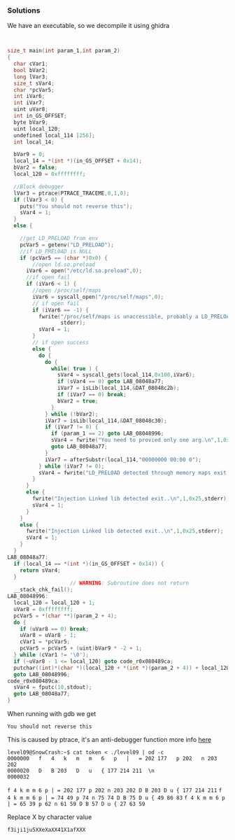 ### Solutions

We have an executable, so we decompile it using ghidra

```c


size_t main(int param_1,int param_2)
{
  char cVar1;
  bool bVar2;
  long lVar3;
  size_t sVar4;
  char *pcVar5;
  int iVar6;
  int iVar7;
  uint uVar8;
  int in_GS_OFFSET;
  byte bVar9;
  uint local_120;
  undefined local_114 [256];
  int local_14;

  bVar9 = 0;
  local_14 = *(int *)(in_GS_OFFSET + 0x14);
  bVar2 = false;
  local_120 = 0xffffffff;

  //Block debugger
  lVar3 = ptrace(PTRACE_TRACEME,0,1,0);
  if (lVar3 < 0) {
    puts("You should not reverse this");
    sVar4 = 1;
  }
  else {

	//get LD_PRELOAD from env
    pcVar5 = getenv("LD_PRELOAD");
	//if LD_PRELOAD is NULL
    if (pcVar5 == (char *)0x0) {
		//open ld.so.preload
      iVar6 = open("/etc/ld.so.preload",0);
	  //if open fail
      if (iVar6 < 1) {
		//open /proc/self/maps
        iVar6 = syscall_open("/proc/self/maps",0);
		// if open fail
        if (iVar6 == -1) {
          fwrite("/proc/self/maps is unaccessible, probably a LD_PRELOAD attempt exit..\n",1,0x46,
                 stderr);
          sVar4 = 1;
        }
		// if open success
        else {
          do {
            do {
              while( true ) {
                sVar4 = syscall_gets(local_114,0x100,iVar6);
                if (sVar4 == 0) goto LAB_08048a77;
                iVar7 = isLib(local_114,&DAT_08048c2b);
                if (iVar7 == 0) break;
                bVar2 = true;
              }
            } while (!bVar2);
            iVar7 = isLib(local_114,&DAT_08048c30);
            if (iVar7 != 0) {
              if (param_1 == 2) goto LAB_08048996;
              sVar4 = fwrite("You need to provied only one arg.\n",1,0x22,stderr);
              goto LAB_08048a77;
            }
            iVar7 = afterSubstr(local_114,"00000000 00:00 0");
          } while (iVar7 != 0);
          sVar4 = fwrite("LD_PRELOAD detected through memory maps exit ..\n",1,0x30,stderr);
        }
      }
      else {
        fwrite("Injection Linked lib detected exit..\n",1,0x25,stderr);
        sVar4 = 1;
      }
    }
    else {
      fwrite("Injection Linked lib detected exit..\n",1,0x25,stderr);
      sVar4 = 1;
    }
  }
LAB_08048a77:
  if (local_14 == *(int *)(in_GS_OFFSET + 0x14)) {
    return sVar4;
  }
                    // WARNING: Subroutine does not return
  __stack_chk_fail();
LAB_08048996:
  local_120 = local_120 + 1;
  uVar8 = 0xffffffff;
  pcVar5 = *(char **)(param_2 + 4);
  do {
    if (uVar8 == 0) break;
    uVar8 = uVar8 - 1;
    cVar1 = *pcVar5;
    pcVar5 = pcVar5 + (uint)bVar9 * -2 + 1;
  } while (cVar1 != '\0');
  if (~uVar8 - 1 <= local_120) goto code_r0x080489ca;
  putchar((int)*(char *)(local_120 + *(int *)(param_2 + 4)) + local_120);
  goto LAB_08048996;
code_r0x080489ca:
  sVar4 = fputc(10,stdout);
  goto LAB_08048a77;
}
```

When running with gdb we get

```console
You should not reverse this
```

This is caused by ptrace, it's an anti-debugger function more info [here](https://repository.root-me.org/Reverse%20Engineering/x86/Unix/FR%20-%20SSTIC%2006%20-%20Playing%20with%20ptrace.pdf)


```console
level09@SnowCrash:~$ cat token < ./level09 | od -c
0000000   f   4   k   m   m   6   p   |   = 202 177   p 202   n 203 202
0000020   D   B 203   D   u   { 177 214 211  \n
0000032
```

`f 4 k m m 6 p | = 202 177 p 202 n 203 202 D B 203 D u { 177 214 211`
`f 4 k m m 6 p | = 74 49 p 74 n 75 74 D B 75 D u { 49 86 83`
`f 4 k m m 6 p | = 65 39 p 62 n 61 59 D B 57 D u { 27 63 59`



Replace X by character value
```
f3iji1ju5XXeXaXX41X1afXXX
```
